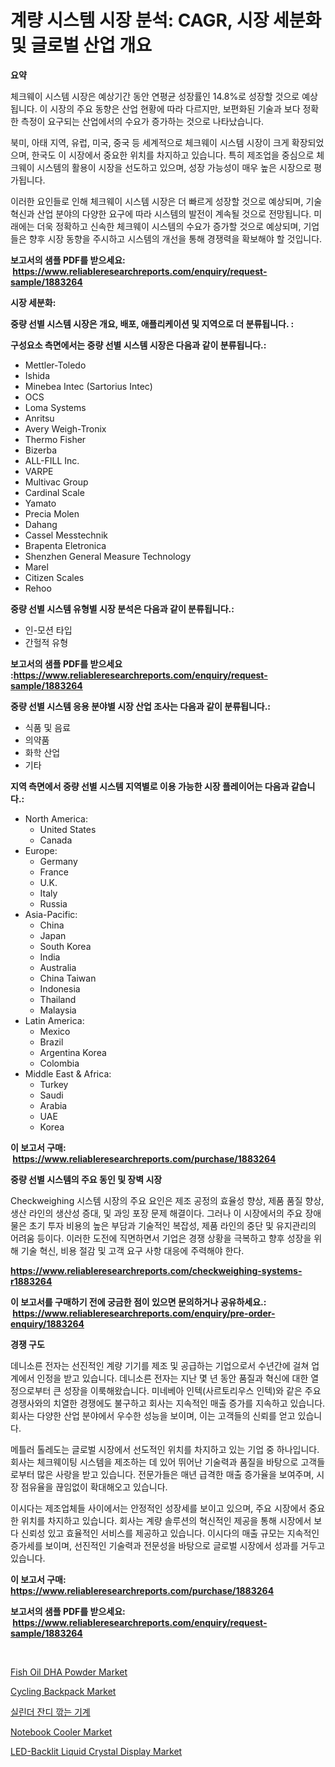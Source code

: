 <p><h1>계량 시스템 시장 분석: CAGR, 시장 세분화 및 글로벌 산업 개요</h1></p><p><strong>요약</strong></p>
<p><p>체크웨이 시스템 시장은 예상기간 동안 연평균 성장률인 14.8%로 성장할 것으로 예상됩니다. 이 시장의 주요 동향은 산업 현황에 따라 다르지만, 보편화된 기술과 보다 정확한 측정이 요구되는 산업에서의 수요가 증가하는 것으로 나타났습니다.</p><p>북미, 아태 지역, 유럽, 미국, 중국 등 세계적으로 체크웨이 시스템 시장이 크게 확장되었으며, 한국도 이 시장에서 중요한 위치를 차지하고 있습니다. 특히 제조업을 중심으로 체크웨이 시스템의 활용이 시장을 선도하고 있으며, 성장 가능성이 매우 높은 시장으로 평가됩니다.</p><p>이러한 요인들로 인해 체크웨이 시스템 시장은 더 빠르게 성장할 것으로 예상되며, 기술 혁신과 산업 분야의 다양한 요구에 따라 시스템의 발전이 계속될 것으로 전망됩니다. 미래에는 더욱 정확하고 신속한 체크웨이 시스템의 수요가 증가할 것으로 예상되며, 기업들은 향후 시장 동향을 주시하고 시스템의 개선을 통해 경쟁력을 확보해야 할 것입니다.</p></p>
<p><strong>보고서의 샘플 PDF를 받으세요: &nbsp;<a href="https://www.reliableresearchreports.com/enquiry/request-sample/1883264">https://www.reliableresearchreports.com/enquiry/request-sample/1883264</a></strong></p>
<p><strong>시장 세분화:</strong></p>
<p><strong> 중량 선별 시스템 시장은 개요, 배포, 애플리케이션 및 지역으로 더 분류됩니다. :</strong></p>
<p><strong>구성요소 측면에서는 중량 선별 시스템 시장은 다음과 같이 분류됩니다.:</strong></p>
<p><ul><li>Mettler-Toledo</li><li>Ishida</li><li>Minebea Intec (Sartorius Intec)</li><li>OCS</li><li>Loma Systems</li><li>Anritsu</li><li>Avery Weigh-Tronix</li><li>Thermo Fisher</li><li>Bizerba</li><li>ALL-FILL Inc.</li><li>VARPE</li><li>Multivac Group</li><li>Cardinal Scale</li><li>Yamato</li><li>Precia Molen</li><li>Dahang</li><li>Cassel Messtechnik</li><li>Brapenta Eletronica</li><li>Shenzhen General Measure Technology</li><li>Marel</li><li>Citizen Scales</li><li>Rehoo</li></ul></p>
<p><strong> 중량 선별 시스템 유형별 시장 분석은 다음과 같이 분류됩니다.:</strong></p>
<p><ul><li>인-모션 타입</li><li>간헐적 유형</li></ul></p>
<p><strong>보고서의 샘플 PDF를 받으세요 :<a href="https://www.reliableresearchreports.com/enquiry/request-sample/1883264">https://www.reliableresearchreports.com/enquiry/request-sample/1883264</a></strong></p>
<p><strong> 중량 선별 시스템 응용 분야별 시장 산업 조사는 다음과 같이 분류됩니다.:</strong></p>
<p><ul><li>식품 및 음료</li><li>의약품</li><li>화학 산업</li><li>기타</li></ul></p>
<p><strong>지역 측면에서 중량 선별 시스템 지역별로 이용 가능한 시장 플레이어는 다음과 같습니다.:</strong></p>
<p><ul>
    <li>
        North America:
        <ul>
            <li>United States</li>
            <li>Canada</li>
        </ul>
    </li>
    <li>
        Europe:
        <ul>
            <li>Germany</li>
            <li>France</li>
            <li>U.K.</li>
            <li>Italy</li>
            <li>Russia</li>
        </ul>
    </li>
    <li>
        Asia-Pacific:
        <ul>
            <li>China</li>
            <li>Japan</li>
            <li>South Korea</li>
            <li>India</li>
            <li>Australia</li>
            <li>China Taiwan</li>
            <li>Indonesia</li>
            <li>Thailand</li>
            <li>Malaysia</li>
        </ul>
    </li>
    <li>
        Latin America:
        <ul>
            <li>Mexico</li>
            <li>Brazil</li>
            <li>Argentina Korea</li>
            <li>Colombia</li>
        </ul>
    </li>
    <li>
        Middle East & Africa:
        <ul>
            <li>Turkey</li>
            <li>Saudi</li>
            <li>Arabia</li>
            <li>UAE</li>
            <li>Korea</li>
        </ul>
    </li>
    </ul></p>
<p><strong>이 보고서 구매: &nbsp;<a href="https://www.reliableresearchreports.com/purchase/1883264">https://www.reliableresearchreports.com/purchase/1883264</a></strong></p>
<p><strong>중량 선별 시스템의 주요 동인 및 장벽 시장</strong></p>
<p><p>Checkweighing 시스템 시장의 주요 요인은 제조 공정의 효율성 향상, 제품 품질 향상, 생산 라인의 생산성 증대, 및 과잉 포장 문제 해결이다. 그러나 이 시장에서의 주요 장애물은 초기 투자 비용의 높은 부담과 기술적인 복잡성, 제품 라인의 중단 및 유지관리의 어려움 등이다. 이러한 도전에 직면하면서 기업은 경쟁 상황을 극복하고 향후 성장을 위해 기술 혁신, 비용 절감 및 고객 요구 사항 대응에 주력해야 한다.</p></p>
<p><strong><a href="https://www.reliableresearchreports.com/checkweighing-systems-r1883264">https://www.reliableresearchreports.com/checkweighing-systems-r1883264</a></strong></p>
<p><strong>이 보고서를 구매하기 전에 궁금한 점이 있으면 문의하거나 공유하세요.: &nbsp;<a href="https://www.reliableresearchreports.com/enquiry/pre-order-enquiry/1883264">https://www.reliableresearchreports.com/enquiry/pre-order-enquiry/1883264</a></strong></p>
<p><strong>경쟁 구도</strong></p>
<p><p>데니소른 전자는 선진적인 계량 기기를 제조 및 공급하는 기업으로서 수년간에 걸쳐 업계에서 인정을 받고 있습니다. 데니소른 전자는 지난 몇 년 동안 품질과 혁신에 대한 열정으로부터 큰 성장을 이룩해왔습니다. 미네베아 인텍(사르토리우스 인텍)와 같은 주요 경쟁사와의 치열한 경쟁에도 불구하고 회사는 지속적인 매출 증가를 지속하고 있습니다. 회사는 다양한 산업 분야에서 우수한 성능을 보이며, 이는 고객들의 신뢰를 얻고 있습니다.</p><p>메틀러 톨레도는 글로벌 시장에서 선도적인 위치를 차지하고 있는 기업 중 하나입니다. 회사는 체크웨이팅 시스템을 제조하는 데 있어 뛰어난 기술력과 품질을 바탕으로 고객들로부터 많은 사랑을 받고 있습니다. 전문가들은 매년 급격한 매출 증가율을 보여주며, 시장 점유율을 끊임없이 확대해오고 있습니다.</p><p>이시다는 제조업체들 사이에서는 안정적인 성장세를 보이고 있으며, 주요 시장에서 중요한 위치를 차지하고 있습니다. 회사는 계량 솔루션의 혁신적인 제공을 통해 시장에서 보다 신뢰성 있고 효율적인 서비스를 제공하고 있습니다. 이시다의 매출 규모는 지속적인 증가세를 보이며, 선진적인 기술력과 전문성을 바탕으로 글로벌 시장에서 성과를 거두고 있습니다.</p></p>
<p><strong>이 보고서 구매: &nbsp; <a href="https://www.reliableresearchreports.com/purchase/1883264">https://www.reliableresearchreports.com/purchase/1883264</a></strong></p>
<p><strong>보고서의 샘플 PDF를 받으세요: &nbsp;<a href="https://www.reliableresearchreports.com/enquiry/request-sample/1883264">https://www.reliableresearchreports.com/enquiry/request-sample/1883264</a></strong><strong></strong></p>
<p>&nbsp;</p>
<p><p><a href="https://github.com/markusgodoy/Market-Research-Report-List-3/blob/main/fish-oil-dha-powder-market.md">Fish Oil DHA Powder Market</a></p><p><a href="https://issuu.com/reportprime-2/docs/cycling-backpack-market-size-2030.pptx">Cycling Backpack Market</a></p><p><a href="https://github.com/rcabello548/Market-Research-Report-List-1/blob/main/542437971821.md">실린더 잔디 깎는 기계</a></p><p><a href="https://issuu.com/reportprime-2/docs/notebook-cooler-market-size-2030.pptx">Notebook Cooler Market</a></p><p><a href="https://www.linkedin.com/pulse/led-backlit-liquid-crystal-display-market-report-reveals-rp4ee?trackingId=C%2BZWMHuerwSwgKZKKgh83g%3D%3D">LED-Backlit Liquid Crystal Display Market</a></p></p>